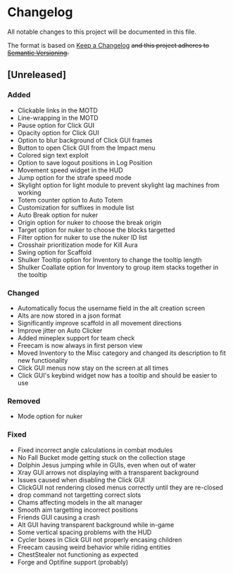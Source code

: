# Changelog
All notable changes to this project will be documented in this file.

The format is based on [Keep a Changelog](http://keepachangelog.com/en/1.0.0/) ~~and this project adheres to [Semantic Versioning](http://semver.org/spec/v2.0.0.html).~~

## [Unreleased]

### Added
- Clickable links in the MOTD
- Line-wrapping in the MOTD
- Pause option for Click GUI
- Opacity option for Click GUI
- Option to blur background of Click GUI frames
- Button to open Click GUI from the Impact menu
- Colored sign text exploit
- Option to save logout positions in Log Position
- Movement speed widget in the HUD
- Jump option for the strafe speed mode
- Skylight option for light module to prevent skylight lag machines from working
- Totem counter option to Auto Totem
- Customization for suffixes in module list
- Auto Break option for nuker
- Origin option for nuker to choose the break origin
- Target option for nuker to choose the blocks targetted
- Filter option for nuker to use the nuker ID list
- Crosshair prioritization mode for Kill Aura
- Swing option for Scaffold
- Shulker Tooltip option for Inventory to change the tooltip length
- Shulker Coallate option for Inventory to group item stacks together in the tooltip

### Changed
- Automatically focus the username field in the alt creation screen
- Alts are now stored in a json format
- Significantly improve scaffold in all movement directions
- Improve jitter on Auto Clicker
- Added mineplex support for team check
- Freecam is now always in first person view
- Moved Inventory to the Misc category and changed its description to fit new functionality
- Click GUI menus now stay on the screen at all times
- Click GUI's keybind widget now has a tooltip and should be easier to use

### Removed
- Mode option for nuker

### Fixed
- Fixed incorrect angle calculations in combat modules
- No Fall Bucket mode getting stuck on the collection stage
- Dolphin Jesus jumping while in GUIs, even when out of water
- Xray GUI arrows not displaying with a transparent background
- Issues caused when disabling the Click GUI
- ClickGUI not rendering closed menus correctly until they are re-closed
- drop command not targetting correct slots
- Chams affecting models in the alt manager
- Smooth aim targetting incorrect positions
- Friends GUI causing a crash
- Alt GUI having transparent background while in-game
- Some vertical spacing problems with the HUD
- Cycler boxes in Click GUI not properly encasing children
- Freecam causing weird behavior while riding entities
- ChestStealer not functioning as expected
- Forge and Optifine support (probably)